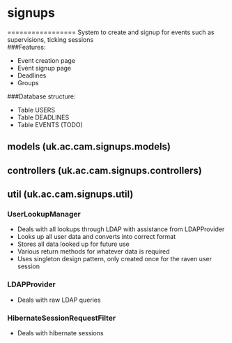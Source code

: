 # signups
=================
System to create and signup for events such as supervisions, ticking sessions<br/>
###Features:
* Event creation page
* Event signup page
* Deadlines
* Groups

###Database structure:
* Table USERS
* Table DEADLINES
* Table EVENTS
(TODO)

## models (uk.ac.cam.signups.models)

## controllers (uk.ac.cam.signups.controllers)

## util (uk.ac.cam.signups.util)
### UserLookupManager
* Deals with all lookups through LDAP with assistance from LDAPProvider
* Looks up all user data and converts into correct format
* Stores all data looked up for future use
* Various return methods for whatever data is required 
* Uses singleton design pattern, only created once for the raven user session
### LDAPProvider
* Deals with raw LDAP queries
### HibernateSessionRequestFilter
* Deals with hibernate sessions
